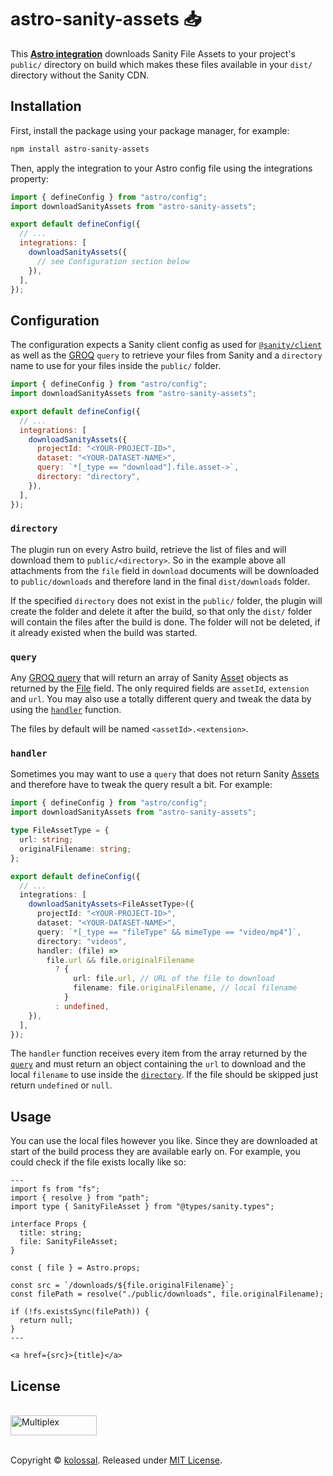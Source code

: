 # astro-sanity-assets 📥

This **[Astro integration][astro-integration]** downloads Sanity File Assets to your project's `public/` directory on build which makes these files available in your `dist/` directory without the Sanity CDN.

## Installation

First, install the package using your package manager, for example:

```sh
npm install astro-sanity-assets
```

Then, apply the integration to your Astro config file using the integrations property:

```js
import { defineConfig } from "astro/config";
import downloadSanityAssets from "astro-sanity-assets";

export default defineConfig({
  // ...
  integrations: [
    downloadSanityAssets({
      // see Configuration section below
    }),
  ],
});
```

## Configuration

The configuration expects a Sanity client config as used for [`@sanity/client`](sanity-client) as well as the [GROQ](groq) `query` to retrieve your files from Sanity and a `directory` name to use for your files inside the `public/` folder.

```js
import { defineConfig } from "astro/config";
import downloadSanityAssets from "astro-sanity-assets";

export default defineConfig({
  // ...
  integrations: [
    downloadSanityAssets({
      projectId: "<YOUR-PROJECT-ID>",
      dataset: "<YOUR-DATASET-NAME>",
      query: `*[_type == "download"].file.asset->`,
      directory: "directory",
    }),
  ],
});
```

### `directory`

The plugin run on every Astro build, retrieve the list of files and will download them to `public/<directory>`. So in the example above all attachments from the `file` field in `download` documents will be downloaded to `public/downloads` and therefore land in the final `dist/downloads` folder.

If the specified `directory` does not exist in the `public/` folder, the plugin will create the folder and delete it after the build, so that only the `dist/` folder will contain the files after the build is done. The folder will not be deleted, if it already existed when the build was started.

### `query`

Any [GROQ query](groq) that will return an array of Sanity [Asset](sanity-asset) objects as returned by the [File](sanity-file) field. The only required fields are `assetId`, `extension` and `url`. You may also use a totally different query and tweak the data by using the [`handler`](#handler) function.

The files by default will be named `<assetId>.<extension>`.

### `handler`

Sometimes you may want to use a `query` that does not return Sanity [Assets](sanity-asset) and therefore have to tweak the query result a bit. For example:

```ts
import { defineConfig } from "astro/config";
import downloadSanityAssets from "astro-sanity-assets";

type FileAssetType = {
  url: string;
  originalFilename: string;
};

export default defineConfig({
  // ...
  integrations: [
    downloadSanityAssets<FileAssetType>({
      projectId: "<YOUR-PROJECT-ID>",
      dataset: "<YOUR-DATASET-NAME>",
      query: `*[_type == "fileType" && mimeType == "video/mp4"]`,
      directory: "videos",
      handler: (file) =>
        file.url && file.originalFilename
          ? {
              url: file.url, // URL of the file to download
              filename: file.originalFilename, // local filename
            }
          : undefined,
    }),
  ],
});
```

The `handler` function receives every item from the array returned by the [`query`](#query) and must return an object containing the `url` to download and the local `filename` to use inside the [`directory`](#directory). If the file should be skipped just return `undefined` or `null`.

## Usage

You can use the local files however you like. Since they are downloaded at start of the build process they are available early on. For example, you could check if the file exists locally like so:

```astro
---
import fs from "fs";
import { resolve } from "path";
import type { SanityFileAsset } from "@types/sanity.types";

interface Props {
  title: string;
  file: SanityFileAsset;
}

const { file } = Astro.props;

const src = `/downloads/${file.originalFilename}`;
const filePath = resolve("./public/downloads", file.originalFilename);

if (!fs.existsSync(filePath)) {
  return null;
}
---

<a href={src}>{title}</a>
```

## License

<p>
    <br />
    <a href="https://kolossal.io" target="_blank">
    <picture>
        <source media="(prefers-color-scheme: dark)" srcset="https://raw.githubusercontent.com/kolossal-io/laravel-multiplex/HEAD/.github/kolossal-logo-dark.svg">
        <source media="(prefers-color-scheme: light)" srcset="https://raw.githubusercontent.com/kolossal-io/laravel-multiplex/HEAD/.github/kolossal-logo-light.svg">
        <img alt="Multiplex" src="https://raw.githubusercontent.com/kolossal-io/laravel-multiplex/HEAD/.github/kolossal-log-light.svg" width="138" height="32" style="max-width: 100%;">
    </picture>
    </a>
    <br />
    <br />
</p>

Copyright © [kolossal](https://kolossal.io). Released under [MIT License](LICENSE.md).


[astro-integration]: https://docs.astro.build/en/guides/integrations-guide/
[sanity-client]: https://github.com/sanity-io/client
[sanity-file]: https://www.sanity.io/docs/file-type
[sanity-asset]: https://www.sanity.io/docs/assets
[groq]: https://www.sanity.io/docs/groq
